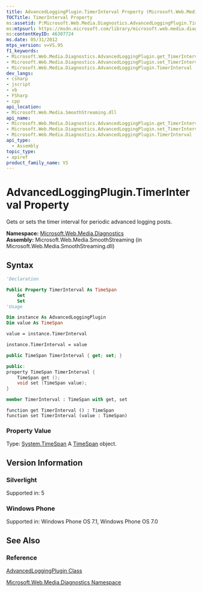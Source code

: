 ```yaml
---
title: AdvancedLoggingPlugin.TimerInterval Property (Microsoft.Web.Media.Diagnostics)
TOCTitle: TimerInterval Property
ms:assetid: P:Microsoft.Web.Media.Diagnostics.AdvancedLoggingPlugin.TimerInterval
ms:mtpsurl: https://msdn.microsoft.com/library/microsoft.web.media.diagnostics.advancedloggingplugin.timerinterval(v=VS.95)
ms:contentKeyID: 46307724
ms.date: 05/31/2012
mtps_version: v=VS.95
f1_keywords:
- Microsoft.Web.Media.Diagnostics.AdvancedLoggingPlugin.get_TimerInterval
- Microsoft.Web.Media.Diagnostics.AdvancedLoggingPlugin.set_TimerInterval
- Microsoft.Web.Media.Diagnostics.AdvancedLoggingPlugin.TimerInterval
dev_langs:
- csharp
- jscript
- vb
- FSharp
- cpp
api_location:
- Microsoft.Web.Media.SmoothStreaming.dll
api_name:
- Microsoft.Web.Media.Diagnostics.AdvancedLoggingPlugin.get_TimerInterval
- Microsoft.Web.Media.Diagnostics.AdvancedLoggingPlugin.set_TimerInterval
- Microsoft.Web.Media.Diagnostics.AdvancedLoggingPlugin.TimerInterval
api_type:
  - Assembly
topic_type:
- apiref
product_family_name: VS
---
```


# AdvancedLoggingPlugin.TimerInterval Property

Gets or sets the timer interval for periodic advanced logging posts.

**Namespace:**  [Microsoft.Web.Media.Diagnostics](microsoft-web-media-diagnostics-namespace_1.md)  
**Assembly:**  Microsoft.Web.Media.SmoothStreaming (in Microsoft.Web.Media.SmoothStreaming.dll)

## Syntax

```vb
'Declaration

Public Property TimerInterval As TimeSpan
    Get
    Set
'Usage

Dim instance As AdvancedLoggingPlugin
Dim value As TimeSpan

value = instance.TimerInterval

instance.TimerInterval = value
```

```csharp
public TimeSpan TimerInterval { get; set; }
```

```cpp
public:
property TimeSpan TimerInterval {
    TimeSpan get ();
    void set (TimeSpan value);
}
```

``` fsharp
member TimerInterval : TimeSpan with get, set
```

```jscript
function get TimerInterval () : TimeSpan
function set TimerInterval (value : TimeSpan)
```

### Property Value

Type: [System.TimeSpan](https://msdn.microsoft.com/library/269ew577\(v=vs.95\))  
A [TimeSpan](https://msdn.microsoft.com/library/269ew577\(v=vs.95\)) object.

## Version Information

### Silverlight

Supported in: 5  

### Windows Phone

Supported in: Windows Phone OS 7.1, Windows Phone OS 7.0  

## See Also

### Reference

[AdvancedLoggingPlugin Class](advancedloggingplugin-class-microsoft-web-media-diagnostics_1.md)

[Microsoft.Web.Media.Diagnostics Namespace](microsoft-web-media-diagnostics-namespace_1.md)
